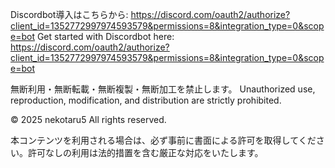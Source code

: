 Discordbot導入はこちらから:
https://discord.com/oauth2/authorize?client_id=1352772997974593579&permissions=8&integration_type=0&scope=bot
Get started with Discordbot here:
https://discord.com/oauth2/authorize?client_id=1352772997974593579&permissions=8&integration_type=0&scope=bot

無断利用・無断転載・無断複製・無断加工を禁止します。
Unauthorized use, reproduction, modification, and distribution are strictly prohibited.

© 2025 nekotaru5 All rights reserved.

本コンテンツを利用される場合は、必ず事前に書面による許可を取得してください。許可なしの利用は法的措置を含む厳正な対応をいたします。
